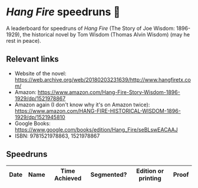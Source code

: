 # _Hang Fire_ speedruns 🤠
A leaderboard for speedruns of _Hang Fire_ (The Story of Joe Wisdom: 1896-1929), the historical novel by Tom Wisdom (Thomas Alvin Wisdom) (may he rest in peace).

## Relevant links
* Website of the novel: https://web.archive.org/web/20180203231639/http://www.hangfiretx.com/
* Amazon: https://www.amazon.com/Hang-Fire-Story-Wisdom-1896-1929/dp/1521978867
* Amazon again (I don't know why it's on Amazon twice): https://www.amazon.com/HANG-FIRE-HISTORICAL-WISDOM-1896-1929/dp/1521945810
* Google Books: https://www.google.com/books/edition/Hang_Fire/seBLswEACAAJ
* ISBN: 9781521978863, 1521978867

## Speedruns
| Date | Name | Time Achieved | Segmented? | Edition or printing | Proof | 
|------|------|---------------|------------|---------------------|-------|
